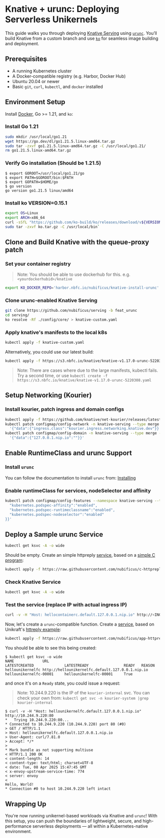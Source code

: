 # Knative + urunc: Deploying Serverless Unikernels

This guide walks you through deploying [Knative Serving](https://knative.dev/)
using [`urunc`](https://github.com/urunc-dev/urunc). You’ll build Knative from
a custom branch and use [`ko`](https://github.com/ko-build/ko) for seamless
image building and deployment.

## Prerequisites

-   A running Kubernetes cluster
-   A Docker-compatible registry (e.g. Harbor, Docker Hub)
-   Ubuntu 20.04 or newer
-   Basic `git`, `curl`, `kubectl`, and `docker` installed
    
## Environment Setup

Install [Docker](/quickstart/#install-docker), Go >= 1.21, and `ko`:

### Install Go 1.21  
```bash
sudo mkdir /usr/local/go1.21
wget https://go.dev/dl/go1.21.5.linux-amd64.tar.gz
sudo tar -zxvf go1.21.5.linux-amd64.tar.gz -C /usr/local/go1.21/
rm go1.21.5.linux-amd64.tar.gz
```

### Verify Go installation (Should be 1.21.5)

```console
$ export GOROOT=/usr/local/go1.21/go 
$ export PATH=$GOROOT/bin:$PATH  
$ export GOPATH=$HOME/go 
$ go version
go version go1.21.5 linux/amd64
```

### Install ko VERSION=0.15.1
```bash
export OS=Linux
export ARCH=x86_64
curl -sSfL "https://github.com/ko-build/ko/releases/download/v${VERSION}/ko_${VERSION}_${OS}_${ARCH}.tar.gz" -o ko.tar.gz
sudo tar -zxvf ko.tar.gz -C /usr/local/bin` 
```

## Clone and Build Knative with the queue-proxy patch

### Set your container registry  

> Note: You should be able to use dockerhub for this. e.g. `<yourdockerhubid>/knative`

```bash
export KO_DOCKER_REPO='harbor.nbfc.io/nubificus/knative-install-urunc'
```

### Clone urunc-enabled Knative Serving 
```bash
git clone https://github.com/nubificus/serving -b feat_urunc 
cd serving/
ko resolve -Rf ./config/core/ > knative-custom.yaml
```

### Apply knative's manifests to the local k8s
```bash
kubectl apply -f knative-custom.yaml
```

Alternatively, you could use our latest build:
```bash
kubectl apply -f https://s3.nbfc.io/knative/knative-v1.17.0-urunc-5220308.yaml
```

> Note: There are cases where due to the large manifests, kubectl fails. Try a second time, or use `kubectl create -f https://s3.nbfc.io/knative/knative-v1.17.0-urunc-5220308.yaml`

## Setup Networking (Kourier)

### Install kourier, patch ingress and domain configs

```bash
kubectl apply -f https://github.com/knative/net-kourier/releases/latest/download/kourier.yaml 
kubectl patch configmap/config-network -n knative-serving --type merge -p \ 
  '{"data":{"ingress.class":"kourier.ingress.networking.knative.dev"}}'
kubectl patch configmap/config-domain -n knative-serving --type merge -p \ 
  '{"data":{"127.0.0.1.nip.io":""}}'
```

## Enable RuntimeClass and urunc Support


### Install `urunc`

You can follow the documentation to install `urunc` from: [Installing](https://urunc.io/tutorials/How-to-urunc-on-k8s/)

### Enable runtimeClass for services, nodeSelector and affinity

```bash
kubectl patch configmap/config-features --namespace knative-serving --type merge --patch '{"data":{
  "kubernetes.podspec-affinity":"enabled",
  "kubernetes.podspec-runtimeclassname":"enabled",
  "kubernetes.podspec-nodeselector":"enabled"
}}'
```

## Deploy a Sample urunc Service

```bash
kubectl get ksvc -A -o wide
```

Should be empty. Create an simple httpreply
[service](https://github.com/nubificus/c-httpreply/blob/main/service.yaml),
based on a [simple C program](https://github.com/nubificus/c-httpreply):

```bash
kubectl apply -f https://raw.githubusercontent.com/nubificus/c-httpreply/refs/heads/main/service.yaml
```

### Check Knative Service 
 
```bash
kubectl get ksvc -A -o wide 
```

### Test the service (replace IP with actual ingress IP) 

```bash
curl -v -H "Host: hellocontainerc.default.127.0.0.1.nip.io" http://<INGRESS_IP>
```

Now, let's create a `urunc`-compatible function. Create a [service](https://github.com/nubificus/app-httpreply/blob/fb0ec5c7f5e6b1fedbc589cdc96477c472fef2ca/service.yaml), based on Unikraft's [httreply example](https://github.com/nubificus/app-httpreply/tree/feat_generic): 

```bash
kubectl apply -f https://raw.githubusercontent.com/nubificus/app-httpreply/refs/heads/feat_generic/service.yaml
```

You should be able to see this being created:

```console
$ kubectl get ksvc -o wide
NAME             URL                                                  LATESTCREATED              LATESTREADY                READY   REASON
hellounikernelfc http://hellounikernelfc.default.127.0.0.1.nip.io     hellounikernelfc-00001     hellounikernelfc-00001     True
```

and once it's on a `Ready` state, you could issue a request:
> Note: 10.244.9.220 is the IP of the `kourier-internal` svc. You can check your own from:
> `kubectl get svc -n kourier-system |grep kourier-internal`

```console
$ curl -v -H "Host: hellounikernelfc.default.127.0.0.1.nip.io" http://10.244.9.220:80
*   Trying 10.244.9.220:80...
* Connected to 10.244.9.220 (10.244.9.220) port 80 (#0)
> GET / HTTP/1.1
> Host: hellounikernelfc.default.127.0.0.1.nip.io
> User-Agent: curl/7.81.0
> Accept: */*
>
* Mark bundle as not supporting multiuse
< HTTP/1.1 200 OK
< content-length: 14
< content-type: text/html; charset=UTF-8
< date: Tue, 08 Apr 2025 15:47:45 GMT
< x-envoy-upstream-service-time: 774
< server: envoy
<
Hello, World!
* Connection #0 to host 10.244.9.220 left intact
```

## Wrapping Up

You're now running unikernel-based workloads via Knative and `urunc`! With this
setup, you can push the boundaries of lightweight, secure, and high-performance
serverless deployments — all within a Kubernetes-native environment.
